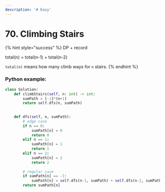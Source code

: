 ```yaml
---
description: '# Easy'
---
```


# 70. Climbing Stairs

{% hint style="success" %}
DP + record

total\(n\) = total\(n-1\) + total\(n-2\)

`total(n)` means how many climb ways for `n` stairs.
{% endhint %}

### Python example:

```python
class Solution:
    def climbStairs(self, n: int) -> int:
        sumPath = [-1]*(n+1)
        return self.dfs(n, sumPath)
        
        
    def dfs(self, n, sumPath):
        # edge case
        if n == 0:
            sumPath[n] = 0
            return 0
        elif n == 1:
            sumPath[n] = 1
            return 1
        elif n == 2:
            sumPath[n] = 2
            return 2
        
        # regular case
        if sumPath[n] == -1:
            sumPath[n] = self.dfs(n-1, sumPath) + self.dfs(n-2, sumPath)
        return sumPath[n]
```

